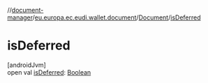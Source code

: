 //[document-manager](../../../index.md)/[eu.europa.ec.eudi.wallet.document](../index.md)/[Document](index.md)/[isDeferred](is-deferred.md)

# isDeferred

[androidJvm]\
open
val [isDeferred](is-deferred.md): [Boolean](https://kotlinlang.org/api/latest/jvm/stdlib/kotlin/-boolean/index.html)
